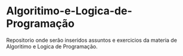 # Algoritimo-e-Logica-de-Programação
 Repositorio onde serão inseridos assuntos e exercicios da materia de Algoritimo e Logica de Programação.
